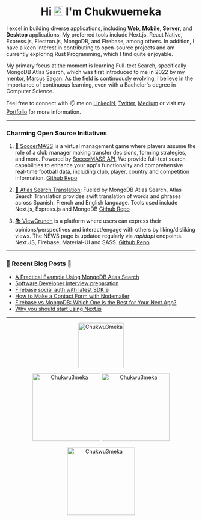 <!-- ### Hi, [](https://chukwuemeka.vercel.app/)  -->

<h1 align="center">Hi <img src="https://github.com/TheDudeThatCode/TheDudeThatCode/blob/master/Assets/Hi.gif" width="24px"> I'm Chukwuemeka</h1>

I excel in building diverse applications, including <b>Web</b>, <b>Mobile</b>, <b>Server</b>, and <b>Desktop</b> applications. My preferred tools include Next.js, React Native, Express.js, Electron.js, MongoDB, and Firebase, among others. In addition, I have a keen interest in contributing to open-source projects and am currently exploring Rust Programming, which I find quite enjoyable.

My primary focus at the moment is learning Full-text Search, specifically MongoDB Atlas Search, which was first introduced to me in 2022 by my mentor, [Marcus Eagan](https://github.com/MarcusSorealheis). As the field is continuously evolving, I believe in the importance of continuous learning, even with a Bachelor's degree in Computer Science.

Feel free to connect with 📫 me on [LinkedIN](https://www.linkedin.com/in/chukwu3meka/), [Twitter](https://www.twitter.com/chukwu3meka), [Medium](https://Chukwu3meka.medium.com/) or visit my [Portfolio](https://chukwuemeka.vercel.app/) for more information.

---

### Charming Open Source Initiatives

1. [💞️ SoccerMASS](https://www.soccermass.com/) is a virtual management game where players assume the role of a club manager making transfer decisions, forming strategies, and more. Powered by [SoccerMASS API](https://apihub.soccermass.com/), We provide full-text search capabilities to enhance your app's functionality and comprehensive real-time football data, including club, player, country and competition information. [Github Repo](https://github.com/SoccerMASS-Inc/SoccerMASS-Web)

2. [🎯 Atlas Search Translation](https://atlassearchtranslation.com/): Fueled by MongoDB Atlas Search, Atlas Search Translation provides swift translation of words and phrases across Spanish, French and English language. Tools used include Next.js, Express.js and MongoDB [Github Repo](https://github.com/Chukwu3meka/Atlas-Search-Translation)

3. [📚 ViewCrunch](https://www.viewcrunch.com/) is a platform where users can express their opinions/perspectives and interact/engage with others by liking/disliking views. The NEWS page is updated regularly via _rapidapi_ endpoints. Next.JS, Firebase, Material-UI and SASS. [Github Repo](https://github.com/Chukwu3meka/ViewCrunch)

---

### 📖 Recent Blog Posts 💬

- [A Practical Example Using MongoDB Atlas Search](https://chukwu3meka.medium.com/a-practical-example-using-mongodb-atlas-search-144ab2d4ed78)
- [Software Developer interview preparation](viewcrunch.com/view/software-developer-interview-preparation-pRt9JzBJWGHjwmNuKSfV)
- [Firebase social auth with latest SDK 9](https://chukwu3meka.medium.com/firebase-social-authentication-with-latest-sdk-version-9-75e4eac57563)
- [How to Make a Contact Form with Nodemailer](https://chukwu3meka.medium.com/contact-form-with-nodemailer-3bf217db9df8)
- [Firebase vs MongoDB: Which One is the Best for Your Next App?](https://chukwu3meka.medium.com/firebase-or-mongodb-for-your-next-app-d2d6575b0714)
- [Why you should start using Next.js](https://chukwu3meka.medium.com/why-you-should-start-using-next-js-3241ad08b9f5)

---

<p align="center">

<a href="https://stackoverflow.com/users/12490386">
<img height="120px"  src="https://stackoverflow-readme-profile.johannchopin.fr/profile/12490386?theme=dark&website=true&location=true" alt="Chukwu3meka" />
</a>

</p>

<p align="center">

<img height="180px"  src="https://github-readme-stats.vercel.app/api/top-langs?username=Chukwu3meka&show_icons=true&locale=en&layout=compact" alt="Chukwu3meka" />

<img height="180px"  src="https://github-readme-stats.vercel.app/api?username=Chukwu3meka&show_icons=true&locale=en" alt="Chukwu3meka" />
</p>

<p align="center">

<img  height="180px" src="https://github-readme-streak-stats.herokuapp.com/?user=Chukwu3meka&theme=highcontrast&hide_border=true" alt="Chukwu3meka" />

</p>

